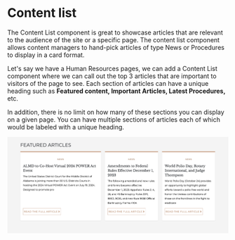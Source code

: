 # Content list

The Content List component is great to showcase articles that are relevant to the audience of the site or a specific page.  The content list component allows content managers to hand-pick articles of type News or Procedures to display in a card format. &#x20;

Let's say we have a Human Resources pages, we can add a Content List component where we can call out the top 3 articles that are important to visitors of the page to see.  Each section of articles can have a unique heading such as **Featured content, Important Articles, Latest Procedures,** etc.

In addition, there is no limit on how many of these sections you can display on a given page.  You can have multiple sections of articles each of which would be labeled with a unique heading.

![Content list component](../.gitbook/assets/content-list.png)
